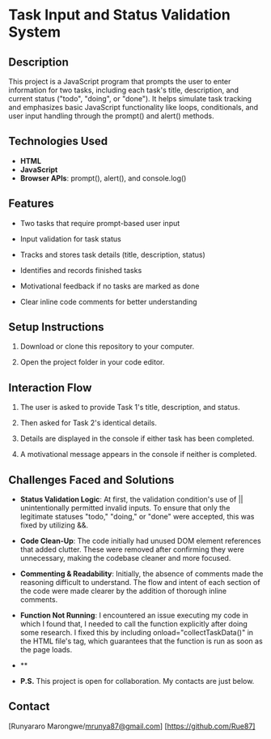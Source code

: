 # Task Input and Status Validation System

## Description

This project is a JavaScript program that prompts the user to enter information for two tasks, including each task's title, description, and current status ("todo", "doing", or "done"). It helps simulate task tracking and emphasizes basic JavaScript functionality like loops, conditionals, and user input handling through the prompt() and alert() methods.

## Technologies Used

- **HTML**
- **JavaScript**
- **Browser APIs**: prompt(), alert(), and console.log()

## Features

- Two tasks that require prompt-based user input

- Input validation for task status

- Tracks and stores task details (title, description, status)

- Identifies and records finished tasks

- Motivational feedback if no tasks are marked as done

- Clear inline code comments for better understanding

## Setup Instructions

1. Download or clone this repository to your computer.

2. Open the project folder in your code editor.

## Interaction Flow

1. The user is asked to provide Task 1's title, description, and status.

2. Then asked for Task 2's identical details.

3. Details are displayed in the console if either task has been completed.

4. A motivational message appears in the console if neither is completed.

## Challenges Faced and Solutions

- **Status Validation Logic**: At first, the validation condition's use of || unintentionally permitted invalid inputs. To ensure that only the legitimate statuses "todo," "doing," or "done" were accepted, this was fixed by utilizing &&.
- **Code Clean-Up**: The code initially had unused DOM element references that added clutter. These were removed after confirming they were unnecessary, making the codebase cleaner and more focused.
- **Commenting & Readability**: Initially, the absence of comments made the reasoning difficult to understand. The flow and intent of each section of the code were made clearer by the addition of thorough inline comments.
- **Function Not Running**: I encountered an issue executing my code in which I found that, I needed to call the function explicitly after doing some research. I fixed this by including onload="collectTaskData()" in the HTML file's <body> tag, which guarantees that the function is run as soon as the page loads.
- **

- **P.S.** This project is open for collaboration. My contacts are just below.

## Contact

[Runyararo Marongwe/mrunya87@gmail.com] [https://github.com/Rue87]
